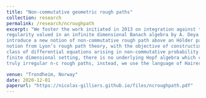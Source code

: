 ```yaml
---
title: "Non-commutative geometric rough paths"
collection: research
permalink: /research/ncroughpath
excerpt: "We foster the work initiated in 2013 on integration against trajectories with low Hölder
regularity valued in an infinite dimensional Banach algebra by A. Deya and R. Schott. In particular, we
introduce a new notion of non-commutative rough path above an Hölder path, weaker than the usual
notion from Lyon’s rough path theory, with the objective of constructing a solution theory for a certain
class of differential equations arising in non-commutative probability. We show that, in contrary to the
finite dimensional setting, there is no underlying Hopf algebra which convolution group accomodates
truly irregular n-c rough paths, instead, we use the language of Hairer’s theory of regularity structures"

venue: "Trondheim, Norway"
date: 2020-12-01
paperurl: "https://nicolas-gilliers.github.io/files/ncroughpath.pdf"
---
```

